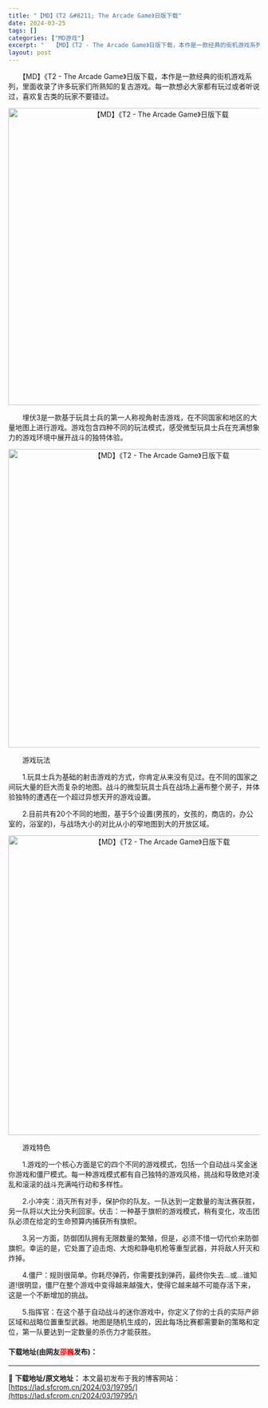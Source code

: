 ```yaml
---
title: "【MD】《T2 &#8211; The Arcade Game》日版下载"
date: 2024-03-25
tags: []
categories: ["MD游戏"]
excerpt: "　　【MD】《T2 - The Arcade Game》日版下载，本作是一款经典的街机游戏系列，里面收录了许多玩家们所熟知的复古游戏。每一款想必大家都有玩过或者听说过，喜欢复古类的玩家不要错过。 　　埋伏3是一款基于玩具士兵的第一人称视角射击游戏，在不同国家和地区的大量地图上进行游戏。游戏包含四种不&hellip;"
layout: post
---
```


 <p>　　【MD】《T2 - The Arcade Game》日版下载，本作是一款经典的街机游戏系列，里面收录了许多玩家们所熟知的复古游戏。每一款想必大家都有玩过或者听说过，喜欢复古类的玩家不要错过。</p> <p align="center"><img align="" border="0" src="https://lad.sfcrom.cn/wp-content/uploads/2024/03/20240325_6601141635e0e.png" width="596" alt="【MD】《T2 - The Arcade Game》日版下载" /></p> <p>　　埋伏3是一款基于玩具士兵的第一人称视角射击游戏，在不同国家和地区的大量地图上进行游戏。游戏包含四种不同的玩法模式，感受微型玩具士兵在充满想象力的游戏环境中展开战斗的独特体验。</p> <p align="center"><img align="" border="0" src="https://lad.sfcrom.cn/wp-content/uploads/2024/03/20240325_6601141785a3d.png" width="599" alt="【MD】《T2 - The Arcade Game》日版下载" /></p> <p>　　游戏玩法</p> <p>　　1.玩具士兵为基础的射击游戏的方式，你肯定从来没有见过。在不同的国家之间玩大量的巨大而复杂的地图。战斗的微型玩具士兵在战场上遍布整个房子，并体验独特的遭遇在一个超过异想天开的游戏设置。</p> <p>　　2.目前共有20个不同的地图，基于5个设置(男孩的，女孩的，商店的，办公室的，浴室的)，与战场大小的对比从小的窄地图到大的开放区域。</p> <p align="center"><img align="" border="0" src="https://lad.sfcrom.cn/wp-content/uploads/2024/03/20240325_660114189311d.png" width="601" alt="【MD】《T2 - The Arcade Game》日版下载" /></p> <p>　　游戏特色</p> <p>　　1.游戏的一个核心方面是它的四个不同的游戏模式，包括一个自动战斗奖金迷你游戏和僵尸模式。每一种游戏模式都有自己独特的游戏风格，挑战和导致绝对凌乱和滚滚的战斗充满吨行动和多样性。</p> <p>　　2.小冲突：消灭所有对手，保护你的队友。一队达到一定数量的淘汰赛获胜，另一队将以大比分失利回家。伏击：一种基于旗帜的游戏模式，稍有变化，攻击团队必须在给定的生命预算内捕获所有旗帜。</p> <p>　　3.另一方面，防御团队拥有无限数量的繁殖，但是，必须不惜一切代价来防御旗帜。幸运的是，它处置了迫击炮、大炮和静电机枪等重型武器，并将敌人歼灭和炸掉。</p> <p>　　4.僵尸：规则很简单。你耗尽弹药，你需要找到弹药，最终你失去&hellip;或&hellip;谁知道!很明显，僵尸在整个游戏中变得越来越强大，使得它越来越不可能存活下来，这是一个不断增加的挑战。</p> <p>　　5.指挥官：在这个基于自动战斗的迷你游戏中，你定义了你的士兵的实际产卵区域和战略位置重型武器。地图是随机生成的，因此每场比赛都需要新的策略和定位，第一队要达到一定数量的杀伤力才能获胜。</p> <p><h4>下载地址(由网友<font color="red">邵巍</font>发布)：</h4></p> 

---
📖 **下载地址/原文地址：** 本文最初发布于我的博客网站：[https://lad.sfcrom.cn/2024/03/19795/](https://lad.sfcrom.cn/2024/03/19795/)
